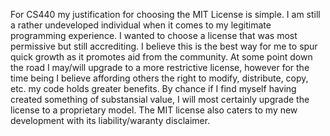 For CS440 my justification for choosing the MIT License is simple. I am still a rather undeveloped individual when it comes to my legitimate programming experience. I wanted to choose a license that was most permissive but still accrediting. I believe this is the best way for me to spur quick growth as it promotes aid from the community. At some point down the road I may/will upgrade to a more restrictive license, however for the time being I believe affording others the right to modify, distribute, copy, etc. my code holds greater benefits. By chance if I find myself having created something of substansial value, I will most certainly upgrade the license to a proprietary model. The MIT license also caters to my new development with its liability/waranty disclaimer. 

